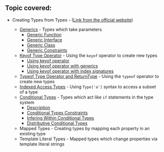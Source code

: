 ## Topic covered:

-   Creating Types from Types - ([Link from the official website](https://www.typescriptlang.org/docs/handbook/2/types-from-types.html))

    -   [Generics](generics.ts) - Types which take parameters
        -   [Generic Function](generics.ts#L1)
        -   [Generic Interface](generics.ts#L41)
        -   [Generic Class](generics.ts#L51)
        -   [Generic Constraints](generics.ts#L75)
    -   [Keyof Type Operator](keyOfOperator.ts) - Using the `keyof` operator to create new types
        -   [Using keyof operator](keyOfOperator.ts#L1)
        -   [Using keyof operator with generics](keyOfOperator.ts#L18)
        -   [Using keyof operator with index signatures](keyOfOperator.ts#L37)
    -   [Typeof Type Operator and ReturnType](typeofOperator.ts) - Using the `typeof` operator to create new types
    -   [Indexed Access Types](indexedAccessTypes.ts) - Using `Type['a']` syntax to access a subset of a type
    -   [Conditional Types](conditionalTypes.ts) - Types which act like `if` statements in the type system
        -   [Description](conditionalTypes.ts#L1)
        -   [Conditional Types Constraints](conditionalTypes.ts#L29)
        -   [Infering Within Conditional Types](conditionalTypes.ts#L41)
        -   [Distributive Conditional Types](conditionalTypes.ts#L50)
    -   Mapped Types - Creating types by mapping each property in an existing type
    -   Template Literal Types - Mapped types which change properties via template literal strings

